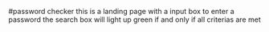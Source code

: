 #password checker
this is a landing page with a input box to enter a password
the search box will light up green if and only if all criterias are met
